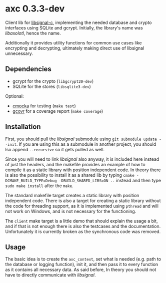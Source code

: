 # axc 0.3.3-dev
Client lib for [libsignal-c](https://github.com/WhisperSystems/libsignal-protocol-c), implementing the needed database and crypto interfaces using SQLite and gcrypt.
Initially, the library's name was _libaxolotl_, hence the name.

Additionally it provides utility functions for common use cases like encrypting and decrypting, ultimately making direct use of libsignal unnecessary.

## Dependencies
* gcrypt for the crypto (`libgcrypt20-dev`)
* SQLite for the stores (`libsqlite3-dev`)

Optional:
* [cmocka](https://cmocka.org/) for testing (`make test`)
* [gcovr](http://gcovr.com/) for a coverage report (`make coverage`)

## Installation
First, you should pull the _libsignal_ submodule using `git submodule update --init`.
If you are using this as a submodule in another project, you should  lso append `--recursive` so it gets pulled as well.


Since you will need to link _libsignal_ also anyway, it is included here instead of just the headers, and the makefile provides an example of how to compile it as a static library with position independent code.
In theory there is also the possibility to install it as a shared lib by typing `cmake -DCMAKE_BUILD_TYPE=Debug -DBUILD_SHARED_LIBS=ON ..` instead and then type `sudo make install` after the `make`.


The standard makefile target creates a static library with position independent code.
There is also a target for creating a static library without the code for threading support, as it is implemented using `pthread` and will not work on Windows, and is not necessary for the functioning.


The `client` make target is a little demo that should explain the usage a bit, and if that is not enough there is also the testcases and the documentation.
Unfortunately it is currently broken as the synchronous code was removed.

## Usage
The basic idea is to create the `axc_context`, set what is needed (e.g. path to the database or logging function), init it, and then pass it to every function as it contains all necessary data.
As said before, In theory you should not have to directly communicate with _libsignal_.
